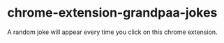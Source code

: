 # chrome-extension-grandpaa-jokes
A random joke will appear every time you click on this chrome extension.
